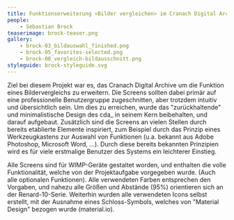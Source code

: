 ```yaml
---
title: Funktionserweiterung «Bilder vergleichen» im Cranach Digital Archive
people:
    - Sebastian Brock
teaserimage: brock-teaser.png
gallery:
    - brock-03_bildauswahl_finished.png
    - brock-05_favorites-selected.png
    - brock-08_vergleich-bildausschnitt.png
styleguide: brock-styleguide.svg
---
```


Ziel bei diesem Projekt war es, das Cranach Digital Archive um die Funktion eines Bildervergleichs zu erweitern. Die Screens sollten dabei primär auf eine professionelle Benutzergruppe zugeschnitten, aber trotzdem intuitiv und übersichtlich sein. Um dies zu erreichen, wurde das "zurückhaltende" und minimalistische Design des cda_ in seinem Kern beibehalten, und darauf aufgebaut. 
Zusätzlich sind die Screens an vielen Stellen durch bereits etablierte Elemente inspiriert, zum Beispiel durch das Prinzip eines Werkzeugkastens zur Auswahl von Funktionen (u.a. bekannt aus Adobe Photoshop, Microsoft Word, ...). Durch diese bereits bekannten Prinzipien wird es für viele erstmalige Benutzer des Systems ein leichterer Einstieg.

Alle Screens sind für WIMP-Geräte gestaltet worden, und enthalten die volle Funktionalität, welche von der Projektaufgabe vorgegeben wurde. (Auch alle optionalen Funktionen). Alle verwendeten Farben entsprechen den Vorgaben, und nahezu alle Größen und Abstände (95%) orientieren sich an der Renard-10-Serie.
Weiterhin wurden alle verwendeten Icons selbst erstellt, mit der Ausnahme eines Schloss-Symbols, welches von "Material Design" bezogen wurde (material.io).
